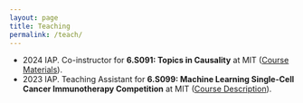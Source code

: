 ```yaml
---
layout: page
title: Teaching
permalink: /teach/
---
```


- 2024 IAP. Co-instructor for **6.S091: Topics in Causality** at MIT ([Course Materials](https://github.com/kmatton/6.S091-causality-2024)).
- 2023 IAP. Teaching Assistant for **6.S099:  Machine Learning Single-Cell Cancer Immunotherapy Competition** at MIT ([Course Description](https://calendar.mit.edu/event/6s099_machine_learning_single-cell_cancer_immunotherapy_competition)).

